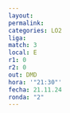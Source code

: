 ```yaml
---
layout: 
permalink: 
categories: LO2
liga: 
match: 3
local: E
r1: 0
r2: 0
out: DMD
hora: '"21:30"'
fecha: 21.11.24
ronda: "2"
---
```

